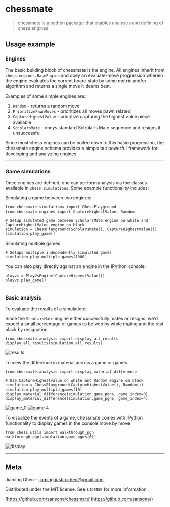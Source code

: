 # chessmate
> chessmate is a python package that enables analyses and defining of chess engines

## Usage example

### Engines
The basic building block of chessmate is the engine. All engines inherit
from ```chess.engines.BaseEngine``` and obey an evaluate-move progression wherein the engine evaluates the current board
state by some metric and/or algorithm and returns a single move it deems best.

Examples of some simple engines are:
  1. ```Random``` - returns a random move
  2. ```PrioritizePawnMoves``` - prioritizes all moves pawn related 
  3. ```CaptureHighestValue``` - prioritize capturing the highest value piece available
  4. ```ScholarsMate``` - obeys standard Scholar's Mate sequence and resigns if unsuccessful
  
Since most chess engines can be boiled down to this basic progression, the chessmate engine schema provides a simple but
powerful framework for developing and analyzing engines

---
### Game simulations
Once engines are defined, one can perform analysis via the classes available in ```chess.simulations```. Some example functionality includes:

Simulating a game between two engines:

``` 
from chessmate.simulations import ChessPlayground
from chessmate.engines import CaptureHighestValue, Random

# Setup simulated game between ScholarsMate engine on white and CaptureHighestValue engine on black.
simulation = ChessPlayground(ScholarsMate(), CaptureHighestValue())
simulation.play_game()
```

Simulating multiple games
```
# Setups multiple independently simulated games
simulation.play_multiple_games(1000)
```

You can also play directly against an engine in the IPython console:
```
playvs = PlayVsEngine(CaptureHighestValue())
playvs.play_game()
```

---
### Basic analysis

To evaluate the results of a simulation:

Since the ```ScholarsMate``` engine either successfully mates or resigns, we'd expect a small percentage of games to be won by white mating and the rest black by resignation.
```
from chessmate.analysis import display_all_results
display_all_results(simulation.all_results)
```
![results](https://user-images.githubusercontent.com/17757035/82768134-f3b2b880-9de1-11ea-9b96-8a3be118fb80.png)

To view the difference in material across a game or games
```
from chessmate.analysis import display_material_difference

# Use CaptureHighestvalue on white and Random engine on black
simulation = ChessPlayground(CaptureHighestValue(), Random())
simulation.play_multiple_games(10)
display_material_difference(simulation.game_pgns, game_index=0)
display_material_difference(simulation.game_pgns, game_index=4)
```
![game_0](https://user-images.githubusercontent.com/17757035/82768042-21e3c880-9de1-11ea-98a9-6c7804a37113.png)
![game 4](https://user-images.githubusercontent.com/17757035/82768041-214b3200-9de1-11ea-83b7-9439652ac777.png)

To visualize the events of a game, chessmate comes with IPython functionality to display games in the console move by move
```
from chess.utils import walkthrough_pgn
walkthrough_pgn(simulation.game_pgns[0])
```
![display](https://user-images.githubusercontent.com/17757035/82768462-07f7b500-9de4-11ea-83ec-97975e9e9017.png)

---
## Meta
Jiaming Chen –  jiaming.justin.chen@gmail.com

Distributed under the MIT license. See ``LICENSE`` for more information.

[https://github.com/sansona/chessmate](https://github.com/sansona/)
